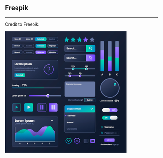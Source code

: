 ## Freepik
----------
Credit to Freepik:

![simple UI](core/modules/segmentation/src/cpp/test/data/image/classic/ui_test_credit.jpeg)
